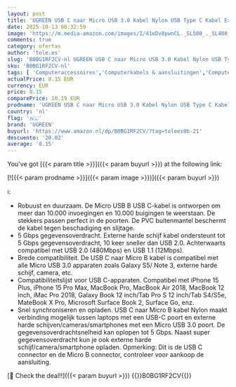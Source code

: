 ```yaml
---
layout: post
title: 'UGREEN USB C naar Micro USB 3.0 Kabel Nylon USB Type C Kabel Externe Harde Schijf Compatibel met USB 3.0 Harde Schijf Behuizing  0 5M '
date: 2025-10-13 06:32:59
image: 'https://m.media-amazon.com/images/I/41eDv8pwnCL._SL500_._SL400_.jpg'
comments: true
category: ofertas
author: 'tole.es'
slug: 'B0BG1RF2CV-nl UGREEN USB C naar Micro USB 3.0 Kabel Nylon USB Type C...'
sku: 'B0BG1RF2CV-nl'
tags: [ 'Computeraccessoires','Computerkabels & aansluitingen','Computers, onderdelen & accessoires','Elektronica','Kabels & accessoires','USB-kabels','ugreen','🇳🇱', ]
actualPrice: 8.15 EUR
currency: EUR
price: 8.15
comparePrice: 10.19 EUR
prodname: 'UGREEN USB C naar Micro USB 3.0 Kabel Nylon USB Type C Kabel Externe Harde Schijf Compatibel met USB 3.0 Harde Schijf Behuizing  0 5M '
country: 'nl'
flag: '🇳🇱'
brand: 'UGREEN'
buyurl: 'https://www.amazon.nl/dp/B0BG1RF2CV/?tag=tolees0b-21'
descuento: '20.02'
average: '8.15'
---
```


You've got [{{< param title >}}]({{< param buyurl >}}) at the following link:

[![{{< param prodname >}}]({{< param image >}})]({{< param buyurl >}})

ℹ️:

- Robuust en duurzaam. De Micro USB B USB C-kabel is ontworpen om meer dan 10.000 invoegingen en 10.000 buigingen te weerstaan. De stekkers passen perfect in de poorten. De PVC buitenmantel beschermt de kabel tegen beschadiging en slijtage.
- 5 Gbps gegevensoverdracht. Externe harde schijf kabel ondersteunt tot 5 Gbps gegevensoverdracht, 10 keer sneller dan USB 2.0. Achterwaarts compatibel met USB 2.0 (480Mbps) en USB 1.1 (12Mbps).
- Brede compatibiliteit. De USB C naar Micro B kabel is compatibel met alle Micro USB 3.0 apparaten zoals Galaxy S5/ Note 3, externe harde schijf, camera, etc.
- Compatibiliteitslijst voor USB C-apparaten. Compatibel met iPhone 15 Plus, iPhone 15 Pro Max, MacBook Pro, MacBook Air 2018, MacBook 12 inch, iMac Pro 2018, Galaxy Book 12 inch/Tab Pro S 12 inch/Tab S4/S5e, MateBook X Pro, Microsoft Surface Book 2, Surface Go, enz.
- Snel synchroniseren en opladen. USB C naar Micro B kabel Nylon maakt verbinding mogelijk tussen laptops met een USB-C poort en externe harde schijven/cameras/smartphones met een Micro USB 3.0 poort. De gegevensoverdrachtsnelheid kan oplopen tot 5 Gbps. Naast super gegevensoverdracht kun je ook externe harde schijf/camera/smartphone opladen. Opmerking: Dit is de USB C connector en de Micro B connector, controleer voor aankoop de aansluiting.

[🛒 Check the deal!!]({{< param buyurl >}})
{{<world>}}B0BG1RF2CV{{</world>}}
